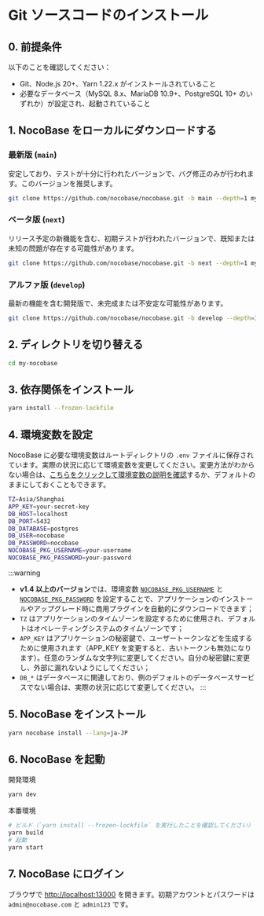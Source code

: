 # Git ソースコードのインストール

## 0. 前提条件

以下のことを確認してください：

- Git、Node.js 20+、Yarn 1.22.x がインストールされていること
- 必要なデータベース（MySQL 8.x、MariaDB 10.9+、PostgreSQL 10+ のいずれか）が設定され、起動されていること

## 1. NocoBase をローカルにダウンロードする

### 最新版 (`main`)

安定しており、テストが十分に行われたバージョンで、バグ修正のみが行われます。このバージョンを推奨します。

```bash
git clone https://github.com/nocobase/nocobase.git -b main --depth=1 my-nocobase
```

### ベータ版 (`next`)

リリース予定の新機能を含む、初期テストが行われたバージョンで、既知または未知の問題が存在する可能性があります。

```bash
git clone https://github.com/nocobase/nocobase.git -b next --depth=1 my-nocobase
```

### アルファ版 (`develop`)

最新の機能を含む開発版で、未完成または不安定な可能性があります。

```bash
git clone https://github.com/nocobase/nocobase.git -b develop --depth=1 my-nocobase
```

## 2. ディレクトリを切り替える

```bash
cd my-nocobase
```

## 3. 依存関係をインストール

```bash
yarn install --frozen-lockfile
```

## 4. 環境変数を設定

NocoBase に必要な環境変数はルートディレクトリの `.env` ファイルに保存されています。実際の状況に応じて環境変数を変更してください。変更方法がわからない場合は、[こちらをクリックして環境変数の説明を確認](../env.md)するか、デフォルトのままにしておくこともできます。

```bash
TZ=Asia/Shanghai
APP_KEY=your-secret-key
DB_HOST=localhost
DB_PORT=5432
DB_DATABASE=postgres
DB_USER=nocobase
DB_PASSWORD=nocobase
NOCOBASE_PKG_USERNAME=your-username
NOCOBASE_PKG_PASSWORD=your-password
```

:::warning

- **v1.4 以上のバージョン**では、環境変数 [`NOCOBASE_PKG_USERNAME`](/welcome/getting-started/env#nocobase_pkg_username) と [`NOCOBASE_PKG_PASSWORD`](/welcome/getting-started/env#nocobase_pkg_password) を設定することで、アプリケーションのインストールやアップグレード時に商用プラグインを自動的にダウンロードできます；
- `TZ` はアプリケーションのタイムゾーンを設定するために使用され、デフォルトはオペレーティングシステムのタイムゾーンです；
- `APP_KEY` はアプリケーションの秘密鍵で、ユーザートークンなどを生成するために使用されます（APP_KEY を変更すると、古いトークンも無効になります）。任意のランダムな文字列に変更してください。自分の秘密鍵に変更し、外部に漏れないようにしてください；
- `DB_*` はデータベースに関連しており、例のデフォルトのデータベースサービスでない場合は、実際の状況に応じて変更してください。
  :::

## 5. NocoBase をインストール

```bash
yarn nocobase install --lang=ja-JP
```

## 6. NocoBase を起動

開発環境

```bash
yarn dev
```

本番環境

```bash
# ビルド（`yarn install --frozen-lockfile` を実行したことを確認してください）
yarn build
# 起動
yarn start
```

## 7. NocoBase にログイン

ブラウザで [http://localhost:13000](http://localhost:13000) を開きます。初期アカウントとパスワードは `admin@nocobase.com` と `admin123` です。
